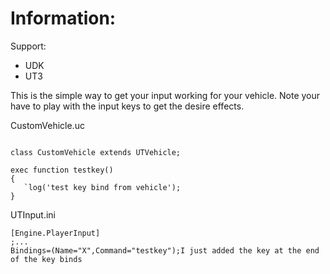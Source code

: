 # Information: #
Support:
  * UDK
  * UT3

This is the simple way to get your input working for your vehicle. Note your have to play with the input keys to get the desire effects.

CustomVehicle.uc
```

class CustomVehicle extends UTVehicle;

exec function testkey()
{
   `log('test key bind from vehicle');
}

```

UTInput.ini
```
[Engine.PlayerInput]
;...
Bindings=(Name="X",Command="testkey");I just added the key at the end of the key binds
```
